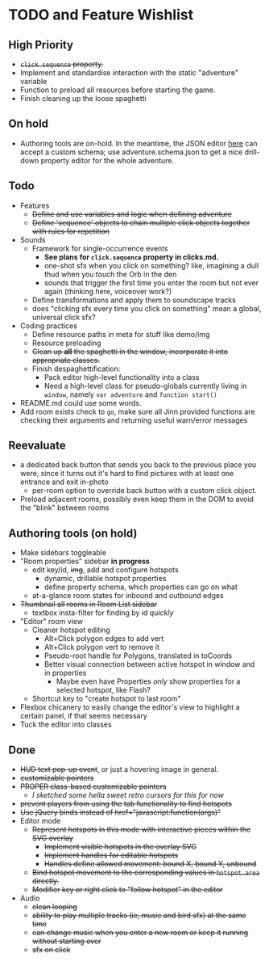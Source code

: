# TODO and Feature Wishlist

## High Priority
* ~~``click.sequence`` property.~~
* Implement and standardise interaction with the static "adventure" variable
* Function to preload all resources before starting the game.
* Finish cleaning up the loose spaghetti

## On hold
* Authoring tools are on-hold. In the meantime, the  JSON editor [here](http://jeremydorn.com/json-editor/) can accept a custom schema; use adventure.schema.json to get a nice drill-down property editor for the whole adventure.

## Todo
* Features
	* ~~Define and use variables and logic when defining adventure~~
	* ~~Define 'sequence' objects to chain multiple click objects together with rules for repetition~~
* Sounds
	* Framework for single-occurrence events
		* **See plans for ``click.sequence`` property in clicks.md.**
		* one-shot sfx when you click on something? like, imagining a dull thud when you touch the Orb in the den
		* sounds that trigger the first time you enter the room but not ever again (thinking here, voiceover work?)
	* Define transformations and apply them to soundscape tracks
	* does "clicking sfx every time you click on something" mean a global, universal click sfx?
* Coding practices
	* Define resource paths in meta for stuff like demo/img
	* Resource preloading
	* ~~Clean up **all** the spaghetti in the window, incorporate it into appropriate classes.~~
	* Finish despaghettification:
		* Pack editor high-level functionality into a class
		* Need a high-level class for pseudo-globals currently living in ``window``, namely ``var adventure`` and ``function start()``
* README.md could use some words.
* Add room exists check to ``go``, make sure all Jinn provided functions are checking their arguments and returning useful warn/error messages

## Reevaluate
* a dedicated back button that sends you back to the previous place you were, since it turns out it's hard to find pictures with at least one entrance and exit in-photo
	* per-room option to override back button with a custom click object.
* Preload adjacent rooms, possibly even keep them in the DOM to avoid the "blink" between rooms


## Authoring tools (on hold)
* Make sidebars toggleable
* "Room properties" sidebar **in progress**
	* edit key/id, ~~img~~, add and configure hotspots
		* dynamic, drillable hotspot properties
		* define property schema, which properties can go on what
	* at-a-glance room states for inbound and outbound edges
* ~~Thumbnail all rooms in Room List sidebar~~
	* textbox insta-filter for finding by id *quickly*
* "Editor" room view
	* Cleaner hotspot editing
		* Alt+Click polygon edges to add vert
		* Alt+Click polygon vert to remove it
		* Pseudo-root handle for Polygons, translated in toCoords
		* Better visual connection between active hotspot in window and in properties
			* Maybe even have Properties *only* show properties for a selected hotspot, like Flash?
	* Shortcut key to "create hotspot to last room"
* Flexbox chicanery to easily change the editor's view to highlight a certain panel, if that seems necessary
* Tuck the editor into classes

## Done
* ~~HUD text pop-up event~~, or just a hovering image in general.
* ~~customizable pointers~~
* ~~PROPER class-based customizable pointers~~
	* *I sketched some hella sweet retro cursors for this for now*
* ~~prevent players from using the tab functionality to find hotspots~~
* ~~Use jQuery binds instead of href="javascript:function(args)"~~
* Editor mode
	* ~~Represent hotspots in this mode with interactive pieces within the SVG overlay~~
		* ~~Implement visible hotspots in the overlay SVG~~
		* ~~Implement handles for editable hotspots~~
		* ~~Handles define allowed movement: bound X, bound Y, unbound~~
	* ~~Bind hotspot movement to the corresponding values in ``hotspot.area`` directly.~~
	* ~~Modifier key or right click to "follow hotspot" in the editor~~
* Audio
	* ~~clean looping~~
	* ~~ability to play multiple tracks (ie, music and bird sfx) at the same time~~
	* ~~can change music when you enter a new room or keep it running without starting over~~
	* ~~sfx on click~~
